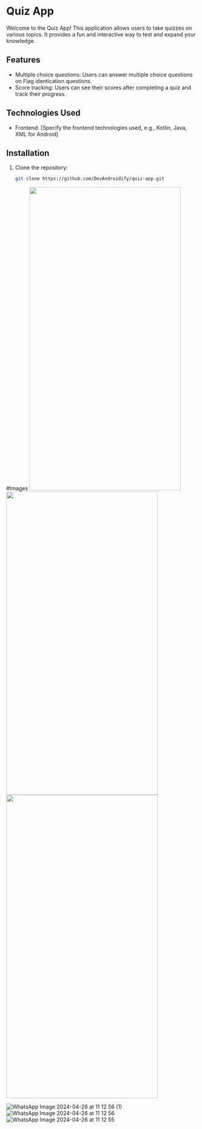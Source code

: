 # Quiz App

Welcome to the Quiz App! This application allows users to take quizzes on various topics. It provides a fun and interactive way to test and expand your knowledge.

## Features

- Multiple choice questions: Users can answer multiple choice questions on Flag identication questions.
- Score tracking: Users can see their scores after completing a quiz and track their progress.

## Technologies Used

- Frontend: [Specify the frontend technologies used, e.g., Kotlin, Java, XML for Android]

## Installation

1. Clone the repository:
   ```bash
   git clone https://github.com/DevAndroidify/quiz-app.git


#Images
<img src="https://github.com/DevAndroidify/quiz_kotlin/assets/138611123/3fa87430-3546-4a08-a200-cf2554428986" width="400" height="800"/>
<img src="https://github.com/DevAndroidify/quiz_kotlin/assets/138611123/a40d9200-5031-4aaa-8225-0d85f1b7f025" width="400" height="800"/>
<img src="https://github.com/DevAndroidify/quiz_kotlin/assets/138611123/eae9e62f-0afa-4569-a5a0-ea7494810340" width="400" height="800"/>

![WhatsApp Image 2024-04-26 at 11 12 56 (1)](https://github.com/DevAndroidify/quiz_kotlin/assets/138611123/3fa87430-3546-4a08-a200-cf2554428986)
![WhatsApp Image 2024-04-26 at 11 12 56](https://github.com/DevAndroidify/quiz_kotlin/assets/138611123/a40d9200-5031-4aaa-8225-0d85f1b7f025)
![WhatsApp Image 2024-04-26 at 11 12 55](https://github.com/DevAndroidify/quiz_kotlin/assets/138611123/eae9e62f-0afa-4569-a5a0-ea7494810340)
